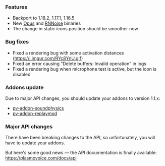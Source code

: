 ### Features
- Backport to 1.18.2, 1.17.1, 1.16.5
- New [Opus](https://github.com/plasmoapp/opus-jni-rust) and [RNNoise](https://github.com/plasmoapp/rnnoise-jni-rust) binaries
- The change in static icons position should be smoother now

### Bug fixes
- Fixed a rendering bug with some activation distances (https://i.imgur.com/RYc8YnU.gif)
- Fixed an error causing "Delete buffers: Invalid operation" in logs
- Fixed a rendering bug when microphone test is active, but the icon is disabled

### Addons update
Due to major API changes, you should update your addons to version 1.1.x:
- [pv-addon-soundphysics]()
- [pv-addon-replaymod]()

### Major API changes
There have been breaking changes to the API, so unfortunately, you will have to update your addons.

But here's some good news — the API documentation is finally available: https://plasmovoice.com/docs/api
